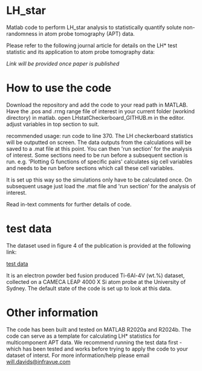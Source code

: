 # LH_star
Matlab code to perform LH_star analysis to statistically quantify solute non-randomness in atom probe tomography (APT) data.

Please refer to the following journal article for details on the LH* test statistic and its application to atom probe tomography data:

*Link will be provided once paper is published*

# How to use the code

Download the repository and add the code to your read path in MATLAB.
Have the .pos and .rrng range file of interest in your current folder (workind directory) in matlab. 
open LHstatCheckerboard_GITHUB.m in the editor.
adjust variables in top section to suit.

recommended usage:
run code to line 370. The LH checkerboard statistics will be outputted on screen. The data outputs from the calculations will be saved to a .mat file at this point. 
You can then 'run section' for the analysis of interest. Some sections need to be run before a subsequent section is run. e.g. 'Plotting G functions of specific pairs' calculates sig cell variables and needs to be run before sections which call these cell variables. 

It is set up this way so the simulations only have to be calculated once. On subsequent usage just load the .mat file and 'run section' for the analysis of interest. 

Read in-text comments for further details of code. 

# test data
The dataset used in figure 4 of the publication is provided at the following link:

[test data](https://unisyd-my.sharepoint.com/:f:/g/personal/andrew_breen_sydney_edu_au/EumOEhQ5e7xKh4w7EESb7qoBQgJnCzfB2OagDHLDvtpnKQ?e=zIJnuM)

It is an electron powder bed fusion produced Ti-6Al-4V (wt.%) dataset, collected on a CAMECA LEAP 4000 X Si atom probe at the University of Sydney. 
The default state of the code is set up to look at this data.


# Other information
The code has been built and tested on MATLAB R2020a and R2024b.
The code can serve as a template for calculating LH* statistics for multicomponent APT data. We recommend running the test data first - which has been tested and works before trying to apply the code to your dataset of interst. 
For more information/help please email will.davids@infravue.com 











